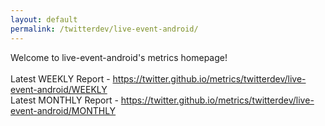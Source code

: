 ```yaml
---
layout: default
permalink: /twitterdev/live-event-android/
---
```

Welcome to live-event-android's metrics homepage!
<br><br>
Latest WEEKLY Report - <a href="https://twitter.github.io/metrics/twitterdev/live-event-android/WEEKLY">https://twitter.github.io/metrics/twitterdev/live-event-android/WEEKLY</a>
<br>
Latest MONTHLY Report - <a href="https://twitter.github.io/metrics/twitterdev/live-event-android/MONTHLY">https://twitter.github.io/metrics/twitterdev/live-event-android/MONTHLY</a>
<br>
